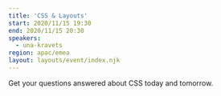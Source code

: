 ```yaml
---
title: 'CSS & Layouts'
start: 2020/11/15 19:30
end: 2020/11/15 20:30
speakers:
  - una-kravets
region: apac/emea
layout: layouts/event/index.njk
---
```


Get your questions answered about CSS today and tomorrow.
